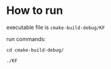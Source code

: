 # How to run
executable file is `cmake-build-debug/KF`

run commands:

`cd cmake-build-debug/`

`./KF`

